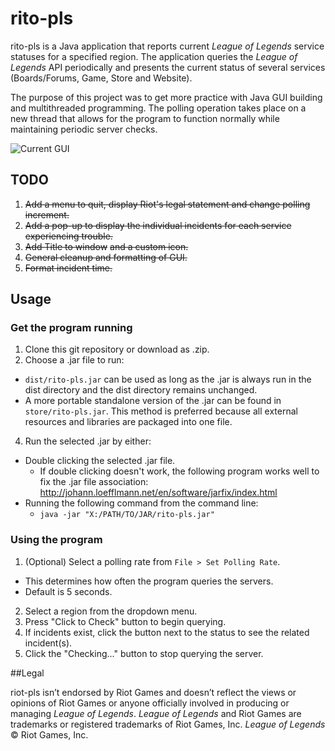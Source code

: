 # rito-pls
rito-pls is a Java application that reports current *League of Legends* service statuses for a specified region.  The application queries the *League of Legends* API periodically and presents the current status of several services (Boards/Forums, Game, Store and Website).

The purpose of this project was to get more practice with Java GUI building and multithreaded programming.  The polling operation takes place on a new thread that allows for the program to function normally while maintaining periodic server checks.

![Current GUI](http://i.imgur.com/kdXiIhb.png)

## TODO

1. ~~Add a menu to quit, display Riot's legal statement and change polling increment.~~
2. ~~Add a pop-up to display the individual incidents for each service experiencing trouble.~~
3. ~~Add Title to window~~ ~~and a custom icon.~~
4. ~~General cleanup and formatting of GUI.~~
5. ~~Format incident time.~~

## Usage

### Get the program running
1. Clone this git repository or download as .zip.
2. Choose a .jar file to run:
  * `dist/rito-pls.jar` can be used as long as the .jar is always run in the dist directory and the dist directory remains unchanged.
  * A more portable standalone version of the .jar can be found in `store/rito-pls.jar`.  This method is preferred because all external resources and libraries are packaged into one file.
4. Run the selected .jar by either:
  * Double clicking the selected .jar file.
    * If double clicking doesn't work, the following program works well to fix the .jar file association:       http://johann.loefflmann.net/en/software/jarfix/index.html
  * Running the following command from the command line:
    * `java -jar "X:/PATH/TO/JAR/rito-pls.jar"`

### Using the program
1. (Optional) Select a polling rate from `File > Set Polling Rate`.
  * This determines how often the program queries the servers.
  * Default is 5 seconds.
2. Select a region from the dropdown menu.
3. Press "Click to Check" button to begin querying.
4. If incidents exist, click the button next to the status to see the related incident(s).
5. Click the "Checking..." button to stop querying the server.


##Legal

riot-pls isn’t endorsed by Riot Games and doesn’t reflect the views or opinions of Riot Games or
anyone officially involved in producing or managing *League of Legends*. *League of Legends* and Riot Games
are trademarks or registered trademarks of Riot Games, Inc. *League of Legends* © Riot Games, Inc.
